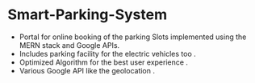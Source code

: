 # Smart-Parking-System
* Portal for online booking of the parking Slots implemented using the MERN stack and Google APIs.
* Includes parking facility for the electric vehicles too .
* Optimized Algorithm for the best user experience .
* Various Google API like the geolocation .

